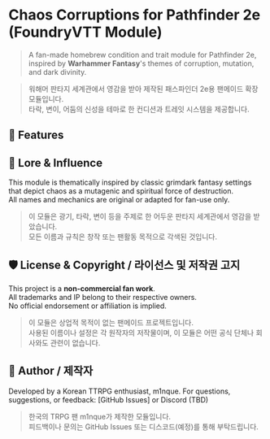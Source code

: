 # Chaos Corruptions for Pathfinder 2e (FoundryVTT Module)

> A fan-made homebrew condition and trait module for Pathfinder 2e,  
> inspired by **Warhammer Fantasy**'s themes of corruption, mutation, and dark divinity.

> 워해머 판타지 세계관에서 영감을 받아 제작된 패스파인더 2e용 팬메이드 확장 모듈입니다.  
> 타락, 변이, 어둠의 신성을 테마로 한 컨디션과 트레잇 시스템을 제공합니다.

## 📌 Features


## 📘 Lore & Influence

This module is thematically inspired by classic grimdark fantasy settings that depict chaos as a mutagenic and spiritual force of destruction.  
All names and mechanics are original or adapted for fan-use only.

> 이 모듈은 광기, 타락, 변이 등을 주제로 한 어두운 판타지 세계관에서 영감을 받았습니다.  
> 모든 이름과 규칙은 창작 또는 팬활동 목적으로 각색된 것입니다.

## 🛡️ License & Copyright / 라이선스 및 저작권 고지

This project is a **non-commercial fan work**.  
All trademarks and IP belong to their respective owners.  
No official endorsement or affiliation is implied.

> 이 모듈은 상업적 목적이 없는 팬메이드 프로젝트입니다.  
> 사용된 이름이나 설정은 각 원작자의 저작물이며,
> 이 모듈은 어떤 공식 단체나 회사와도 관련이 없습니다.


## 🙋 Author / 제작자

Developed by a Korean TTRPG enthusiast, m1nque.
For questions, suggestions, or feedback: [GitHub Issues] or Discord (TBD)

> 한국의 TRPG 팬 m1nque가 제작한 모듈입니다.  
> 피드백이나 문의는 GitHub Issues 또는 디스코드(예정)를 통해 부탁드립니다.
